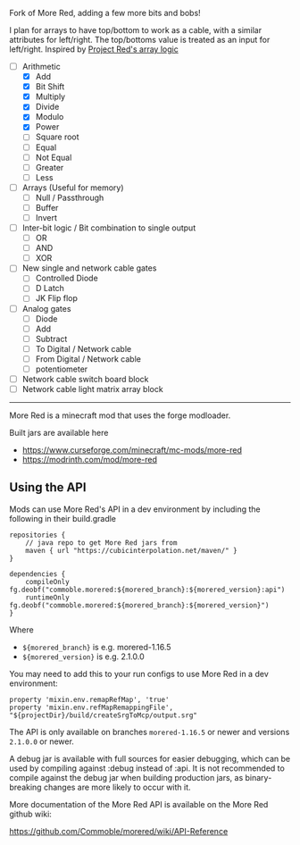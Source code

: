 Fork of More Red, adding a few more bits and bobs!

I plan for arrays to have top/bottom to work as a cable, with a similar attributes for left/right.  The top/bottoms value is treated as an input for left/right.  Inspired by [Project Red's array logic](https://projectredwiki.com/wiki/Invert_Cell)

- [ ] Arithmetic 
	- [x] Add 
	- [x] Bit Shift 
	- [x] Multiply 
	- [x] Divide 
	- [x] Modulo 
	- [x] Power 
	- [ ] Square root 
	- [ ] Equal 
	- [ ] Not Equal 
	- [ ] Greater 
	- [ ] Less 
- [ ] Arrays (Useful for memory) 
	- [ ] Null / Passthrough 
	- [ ] Buffer 
	- [ ] Invert 
 - [ ] Inter-bit logic / Bit combination to single output 
	- [ ] OR 
	- [ ] AND 
	- [ ] XOR 
- [ ] New single and network cable gates 
	- [ ] Controlled Diode 
	- [ ] D Latch 
	- [ ] JK Flip flop 
- [ ] Analog gates 
	- [ ] Diode 
	- [ ] Add 
	- [ ] Subtract 
	- [ ] To Digital / Network cable 
	- [ ] From Digital / Network cable 
	- [ ] potentiometer 
- [ ] Network cable switch board block 
- [ ] Network cable light matrix array block 

---

More Red is a minecraft mod that uses the forge modloader.

Built jars are available here

* https://www.curseforge.com/minecraft/mc-mods/more-red
* https://modrinth.com/mod/more-red

## Using the API

Mods can use More Red's API in a dev environment by including the following in their build.gradle

```
repositories {
	// java repo to get More Red jars from
	maven { url "https://cubicinterpolation.net/maven/" }
}

dependencies {
	compileOnly fg.deobf("commoble.morered:${morered_branch}:${morered_version}:api")
	runtimeOnly fg.deobf("commoble.morered:${morered_branch}:${morered_version}")
}
```

Where
* `${morered_branch}` is e.g. morered-1.16.5
* `${morered_version}` is e.g. 2.1.0.0

You may need to add this to your run configs to use More Red in a dev environment:

```
property 'mixin.env.remapRefMap', 'true'
property 'mixin.env.refMapRemappingFile', "${projectDir}/build/createSrgToMcp/output.srg"
```

The API is only available on branches `morered-1.16.5` or newer and versions `2.1.0.0` or newer.

A debug jar is available with full sources for easier debugging, which can be used by compiling against :debug instead of :api. It is not recommended to compile against the debug jar when building production jars, as binary-breaking changes are more likely to occur with it.

More documentation of the More Red API is available on the More Red github wiki:

https://github.com/Commoble/morered/wiki/API-Reference
